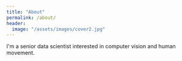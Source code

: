 ```yaml
---
title: "About"
permalink: /about/
header:
  image: "/assets/images/cover2.jpg"
---
```


I'm a senior data scientist interested in computer vision and human movement.
